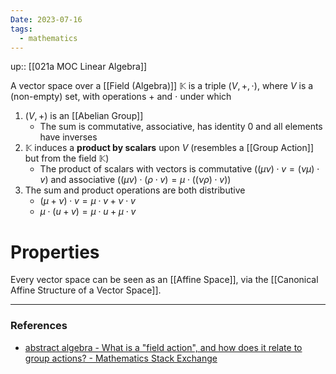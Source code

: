 ```yaml
---
Date: 2023-07-16
tags:
  - mathematics
---
```

up:: [[021a MOC Linear Algebra]]

A vector space over a [[Field (Algebra)]] $\mathbb{K}$ is a triple $(V, +, \cdot)$, where $V$ is a (non-empty) set, with operations $+$ and $\cdot$ under which
1. $(V, +)$ is an [[Abelian Group]]
	- The sum is commutative, associative, has identity $0$ and all elements have inverses
2. $\mathbb{K}$ induces a **product by scalars** upon $V$ (resembles a [[Group Action]] but from the field $\mathbb{K}$)
	- The product of scalars with vectors is commutative ($(\mu \nu) \cdot v = (\nu \mu) \cdot v$) and associative ($(\mu\nu) \cdot (\rho \cdot v) = \mu \cdot ((\nu \rho) \cdot v)$)
3. The sum and product operations are both distributive
	- $(\mu + \nu) \cdot v = \mu \cdot v + \nu \cdot v$
	- $\mu \cdot (u + v) = \mu \cdot u + \mu \cdot v$

# Properties
Every vector space can be seen as an [[Affine Space]], via the [[Canonical Affine Structure of  a Vector Space]].

---
### References
- [abstract algebra - What is a "field action", and how does it relate to group actions? - Mathematics Stack Exchange](https://math.stackexchange.com/questions/4655709/what-is-a-field-action-and-how-does-it-relate-to-group-actions)